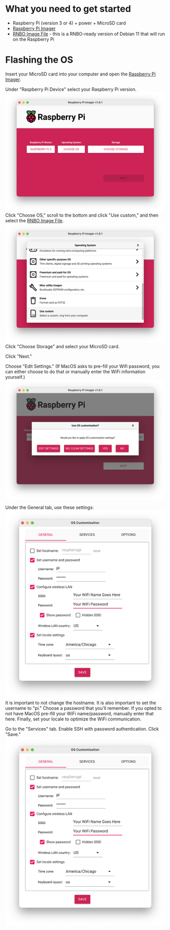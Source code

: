 # What you need to get started
- Raspberry Pi (version 3 or 4) + power + MicroSD card
- [Raspberry Pi Imager](https://github.com/raspberrypi/rpi-imager/releases)
- [RNBO Image File](https://rnbo.cycling74.com/resources) - this is a RNBO-ready version of Debian 11 that will run on the Raspberry Pi

# Flashing the OS
Insert your MicroSD card into your computer and open the [Raspberry Pi Imager](https://github.com/raspberrypi/rpi-imager/releases).

Under "Raspberry Pi Device" select your Raspberry Pi version.
![Raspberry Pi Imager](./img/pi-imager.png)
Click "Choose OS," scroll to the bottom and click "Use custom," and then select the [RNBO Image File](https://rnbo.cycling74.com/resources).
![Choose the RNBO Image File](./img/os-choose.png)
Click "Choose Storage" and select your MicroSD card.

Click "Next."

Choose "Edit Settings." (If MacOS asks to pre-fill your Wifi password, you can either choose to do that or manually enter the WiFi information yourself.)
![Customize Settings](./img/custom-settings.png)

Under the General tab, use these settings:
![Customize Settings - General](./img/custom-settings-general.png)
It is important to not change the hostname. It is also important to set the username to "pi." Choose a password that you'll remember. If you opted to not have MacOS pre-fill your WiFi name/password, manually enter that here. Finally, set your locale to optimize the WiFi communication.

Go to the "Services" tab. Enable SSH with password authentication. Click "Save."
![Customize Settings - Services](./img/custom-settings-general.png)

